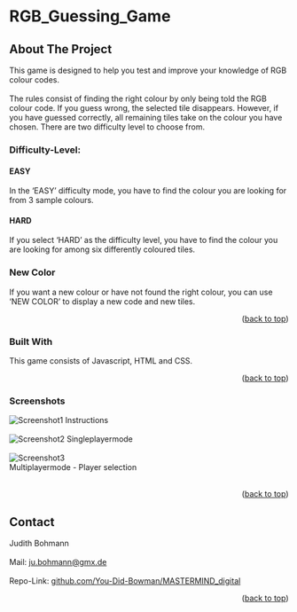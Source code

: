# RGB_Guessing_Game

## About The Project
This game is designed to help you test and improve your knowledge of RGB colour codes. 
<br><br>
The rules consist of finding the right colour by only being told the RGB colour code.
If you guess wrong, the selected tile disappears. However, if you have guessed correctly, all remaining tiles take on the colour you have chosen. 
There are two difficulty level to choose from. 

### Difficulty-Level:
#### EASY
In the ‘EASY’ difficulty mode, you have to find the colour you are looking for from 3 sample colours.

#### HARD
If you select ‘HARD’ as the difficulty level, you have to find the colour you are looking for among six differently coloured tiles. 

### New Color
If you want a new colour or have not found the right colour, you can use ‘NEW COLOR’ to display a new code and new tiles. 

<p align="right">(<a href="#readme-top">back to top</a>)</p>


### Built With
This game consists of Javascript, HTML and CSS. 

<p align="right">(<a href="#readme-top">back to top</a>)</p>

### Screenshots
![Screenshot1](/images/Screenshot_Mastermind_instructions.png) 
Instructions
<br>
<br>
![Screenshot2](/images/Screenshot_Mastermind_Singleplayer.png) 
Singleplayermode
<br>
<br>
![Screenshot3](/images/Screenshot_Mastermind_Multiplayer.png) 
<br>
Multiplayermode - Player selection
<br>
<br>


<p align="right">(<a href="#readme-top">back to top</a>)</p>

<!-- ROADMAP -->
<!-- ## Roadmap


<p align="right">(<a href="#readme-top">back to top</a>)</p>
-->


<!-- CONTACT -->
## Contact

Judith Bohmann
<br><br>
Mail: ju.bohmann@gmx.de
<br><br>
Repo-Link: <a href="https://github.com/You-Did-Bowman/MASTERMIND_digital"> github.com/You-Did-Bowman/MASTERMIND_digital</a>

<p align="right">(<a href="#readme-top">back to top</a>)</p>
